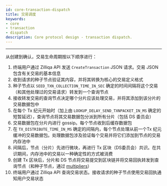 ```yaml
---
id: core-transaction-dispatch
title: 交易调度
keywords: 
- core 
- transaction 
- dispatch
description: Core protocol design - transaction dispatch.
---
```


---
从创建到确认，交易生命周期按以下顺序进行：

1. 终端用户通过 Zilliqa API 发送 `CreateTransaction` JSON 请求。交易 JSON 包含有关交易的基本信息
2. 收到请求的种子节点验证其内容，并将其转换为核心的交易定义格式
3. 种子节点以 `SEED_TXN_COLLECTION_TIME_IN_SEC` 确定的时间间隔将这个交易（和其他处理过的交易请求）转发到一个查询节点
4. 接收转发交易的查询节点决定哪个分片应该处理交易，并将其添加到该分片的交易数据包中
5. 在每个 Tx 纪元开始时（加上由 `LOOKUP_DELAY_SEND_TXNPACKET_IN_MS` 确定的短暂延迟），查询节点将其交易数据包分派到所有分片（包括 DS 委员会）
6. 交易数据包在分片内进行 gossip。每个节点收到后缓存数据包
7. 在 `TX_DISTRIBUTE_TIME_IN_MS` 确定的间隔内，每个节点处理从前一个Tx 纪元缓冲的交易数据包。处理数据包涉及验证每个交易并将它们添加到节点的交易内存池中
8. 间隔后，节点（分片）先进行微块，再进行 Tx 区块（DS委员会）共识。在共识期间，内存池中的交易以一种确定性的方式被消费
9. 创建 Tx 区块后，分片和 DS 节点将交易提交到区块链并将交易回执转发到查询节点（和种子节点，通过 [multipliers](core-multipliers.md)）
10. 终端用户通过 Zilliqa API 查询交易状态。接收请求的种子节点使用交易回执通知用户交易状态
